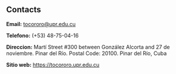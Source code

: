## Contacts
**Email:** <tocororo@upr.edu.cu>

**Telefono:** (+53) 48-75-04-16

**Direccion:** Martí Street #300 between González Alcorta and 27 de noviembre. Pinar del Río. Postal Code: 20100. Pinar del Río, Cuba

**Sitio web:** https://tocororo.upr.edu.cu
